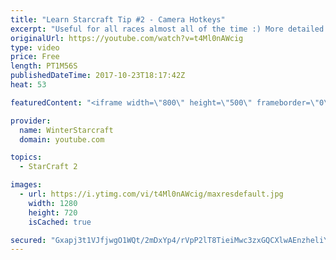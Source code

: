 ```yaml
---
title: "Learn Starcraft Tip #2 - Camera Hotkeys"
excerpt: "Useful for all races almost all of the time :) More detailed guides/tutorials under the learn to play starcraft playlist."
originalUrl: https://youtube.com/watch?v=t4Ml0nAWcig
type: video
price: Free
length: PT1M56S
publishedDateTime: 2017-10-23T18:17:42Z
heat: 53

featuredContent: "<iframe width=\"800\" height=\"500\" frameborder=\"0\" src=\"https://www.youtube.com/embed/t4Ml0nAWcig\" allow=\"accelerometer; autoplay; encrypted-media; gyroscope; picture-in-picture\" allowfullscreen></iframe>"

provider:
  name: WinterStarcraft
  domain: youtube.com

topics:
  - StarCraft 2

images:
  - url: https://i.ytimg.com/vi/t4Ml0nAWcig/maxresdefault.jpg
    width: 1280
    height: 720
    isCached: true

secured: "Gxapj3t1VJfjwgO1WQt/2mDxYp4/rVpP2lT8TieiMwc3zxGQCXlwAEnzheliYmZbo82TtT3GyHl2IrTTUOlF3OwQ4Vwwb+RN/JcYrM8OyPesJtGN1g2vZRL0okTcGNS2zliCiQkQx4BYxrvuGYhx39I+OxRugIb2XFQW7oiNidedK3KG1z+6Uzo7oFpcsE8OBb4QNAgdI8PITywcfc6VnU9LXgvmufI/8aKQ7B6iBVA2q8BlfX8CSSTgHoV24zD8UjDooOz/tLXc68ejufuawWVliix+nlpY7pfbReAfkNYQEiiON/7PlPDUFeVyzd3T7euH0dB9e8uDM3SP0968IxM2MUCjrTjRc6yTdWy/hv4yztwtw1YyezfI/yKC0rOZV1oEKcBmnVEYzmAQ2IuWaQYDQ0jQgGR/HlxX4zCfkVs=;0wFcSTSllA+vgYljOwUThA=="
---
```


